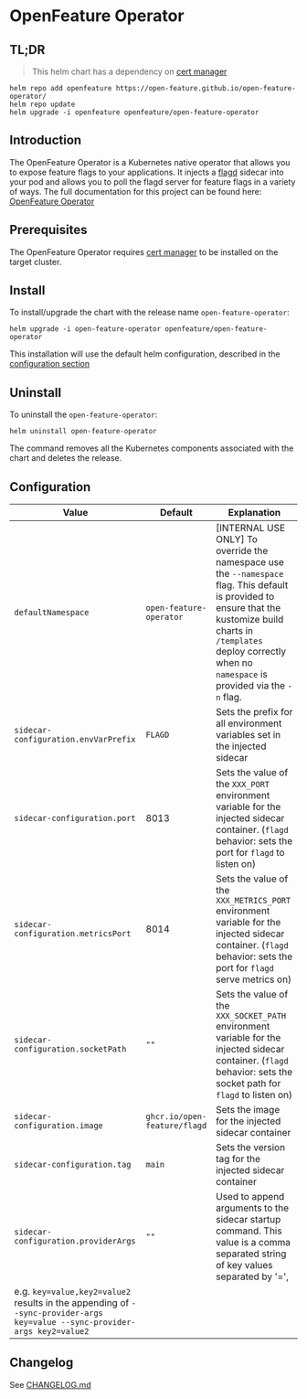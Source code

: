 # OpenFeature Operator

## TL;DR
> This helm chart has a dependency on [cert manager](https://cert-manager.io/docs/installation/)
```
helm repo add openfeature https://open-feature.github.io/open-feature-operator/
helm repo update
helm upgrade -i openfeature openfeature/open-feature-operator
```

## Introduction

The OpenFeature Operator is a Kubernetes native operator that allows you to expose feature flags to your applications. It injects a [flagd](https://github.com/open-feature/flagd) sidecar into your pod and allows you to poll the flagd server for feature flags in a variety of ways.
The full documentation for this project can be found here: [OpenFeature Operator](https://github.com/open-feature/open-feature-operator/tree/main/docs)

## Prerequisites

The OpenFeature Operator requires [cert manager](https://cert-manager.io/docs/installation/) to be installed on the target cluster.

## Install

To install/upgrade the chart with the release name `open-feature-operator`:
```
helm upgrade -i open-feature-operator openfeature/open-feature-operator
```
This installation will use the default helm configuration, described in the [configuration section](#configuration)

## Uninstall

To uninstall the `open-feature-operator`:

```
helm uninstall open-feature-operator
```

The command removes all the Kubernetes components associated with the chart and deletes the release.

## Configuration
<a name="configuration"></a>

| Value       | Default     | Explanation |
| ----------- | ----------- | ----------- |
| `defaultNamespace`      | `open-feature-operator`  | [INTERNAL USE ONLY] To override the namespace use the `--namespace` flag. This default is provided to ensure that the kustomize build charts in `/templates` deploy correctly when no `namespace` is provided via the `-n` flag.|
| `sidecar-configuration.envVarPrefix`      | `FLAGD`  | Sets the prefix for all environment variables set in the injected sidecar |
| `sidecar-configuration.port`      | 8013  | Sets the value of the `XXX_PORT` environment variable for the injected sidecar container. (`flagd` behavior: sets the port for `flagd` to listen on)|
| `sidecar-configuration.metricsPort`      | 8014  | Sets the value of the `XXX_METRICS_PORT` environment variable for the injected sidecar container. (`flagd` behavior: sets the port for `flagd` serve metrics on)|
| `sidecar-configuration.socketPath`      | `""`  | Sets the value of the `XXX_SOCKET_PATH` environment variable for the injected sidecar container. (`flagd` behavior: sets the socket path for `flagd` to listen on)|
| `sidecar-configuration.image`      | `ghcr.io/open-feature/flagd`  | Sets the image for the injected sidecar container|
| `sidecar-configuration.tag`      | `main`  | Sets the version tag for the injected sidecar container |
| `sidecar-configuration.providerArgs`      | `""`  | Used to append arguments to the sidecar startup command. This value is a comma separated string of key values separated by '=',
e.g. `key=value,key2=value2` results in the appending of `--sync-provider-args key=value --sync-provider-args key2=value2` |

## Changelog

See [CHANGELOG.md](https://github.com/open-feature/open-feature-operator/blob/main/CHANGELOG.md)
